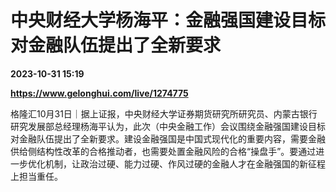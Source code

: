 # 中央财经大学杨海平：金融强国建设目标对金融队伍提出了全新要求

**2023-10-31 15:19**

**https://www.gelonghui.com/live/1274775**

格隆汇10月31日｜据上证报，中央财经大学证券期货研究所研究员、内蒙古银行研究发展部总经理杨海平认为，此次（中央金融工作）会议围绕金融强国建设目标对金融队伍提出了全新要求。建设金融强国是中国式现代化的重要内容，需要金融供给侧结构性改革的合格推动者，也需要处置金融风险的合格“操盘手”。要通过进一步优化机制，让政治过硬、能力过硬、作风过硬的金融人才在金融强国的新征程上担当重任。